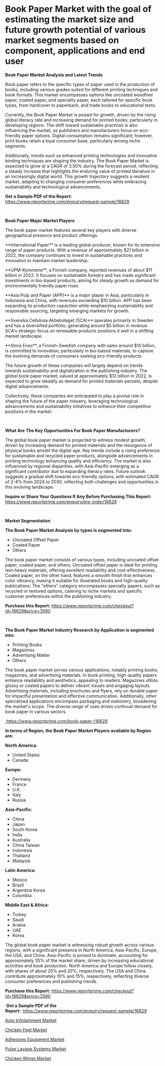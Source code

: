 <p><h1>Book Paper Market with the goal of estimating the market size and future growth potential of various market segments based on component, applications and end user</h1></p><p><strong>Book Paper Market Analysis and Latest Trends</strong></p>
<p><p>Book paper refers to the specific types of paper used in the production of books, including various grades suited for different printing techniques and book formats. This market encompasses options like uncoated woodfree paper, coated paper, and specialty paper, each tailored for specific book types, from hardcover to paperback, and trade books to educational texts.</p><p>Currently, the Book Paper Market is poised for growth, driven by the rising global literacy rate and increasing demand for printed books, particularly in developing regions. The shift toward sustainable practices is also influencing the market, as publishers and manufacturers focus on eco-friendly paper options. Digital consumption remains significant; however, print books retain a loyal consumer base, particularly among niche segments.</p><p>Additionally, trends such as enhanced printing technologies and innovative binding techniques are shaping the industry. The Book Paper Market is expected to grow at a CAGR of 3.50% during the forecast period, reflecting a steady increase that highlights the enduring value of printed literature in an increasingly digital world. This growth trajectory suggests a resilient market, adapting to changing consumer preferences while embracing sustainability and technological advancements.</p></p>
<p><strong>Get a Sample PDF of the Report:&nbsp;</strong> <a href="https://www.reportprime.com/enquiry/request-sample/16629?utm_campaign=9&utm_medium=2&utm_source=Github&utm_content=ia&utm_term=19112024&utm_id=book-paper">https://www.reportprime.com/enquiry/request-sample/16629</a></p>
<p>&nbsp;</p>
<p><strong>Book Paper Major Market Players</strong></p>
<p><p>The book paper market features several key players with diverse geographical presence and product offerings. </p><p>**International Paper** is a leading global producer, known for its extensive range of paper products. With a revenue of approximately $21 billion in 2022, the company continues to invest in sustainable practices and innovation to maintain market leadership.</p><p>**UPM-Kymmene**, a Finnish company, reported revenues of about $11 billion in 2022. It focuses on sustainable forestry and has made significant investments in bio-based products, aiming for steady growth as demand for environmentally friendly paper rises.</p><p>**Asia Pulp and Paper (APP)** is a major player in Asia, particularly in Indonesia and China, with revenues exceeding $10 billion. APP has been expanding its production capacities while emphasizing sustainability and responsible sourcing, targeting emerging markets for growth.</p><p>**Svenska Cellulosa Aktiebolaget (SCA)** operates primarily in Sweden and has a diversified portfolio, generating around $5 billion in revenue. SCA's strategic focus on renewable products positions it well in a shifting market landscape.</p><p>**Stora Enso**, a Finnish-Swedish company with sales around $10 billion, is committed to innovation, particularly in bio-based materials, to capture the evolving demands of consumers seeking eco-friendly products.</p><p>The future growth of these companies will largely depend on trends towards sustainability and digitalization in the publishing industry. The global book paper market, valued at approximately $12 billion in 2022, is expected to grow steadily as demand for printed materials persists, despite digital advancements. </p><p>Collectively, these companies are anticipated to play a pivotal role in shaping the future of the paper industry, leveraging technological advancements and sustainability initiatives to enhance their competitive positions in the market.</p></p>
<p>&nbsp;</p>
<p><strong>What Are The Key Opportunities For Book Paper Manufacturers?</strong></p>
<p><p>The global book paper market is projected to witness modest growth, driven by increasing demand for printed materials and the resurgence of physical books amidst the digital age. Key trends include a rising preference for sustainable and recycled paper products, alongside advancements in printing technology enhancing quality and efficiency. The market is also influenced by regional disparities, with Asia-Pacific emerging as a significant contributor due to expanding literacy rates. Future outlook suggests a gradual shift towards eco-friendly options, with estimated CAGR of 2-4% from 2024 to 2030, reflecting both challenges and opportunities in this evolving landscape.</p></p>
<p><strong>Inquire or Share Your Questions If Any Before Purchasing This Report:</strong> <a href="https://www.reportprime.com/enquiry/pre-order/16629?utm_campaign=9&utm_medium=2&utm_source=Github&utm_content=ia&utm_term=19112024&utm_id=book-paper">https://www.reportprime.com/enquiry/pre-order/16629</a></p>
<p>&nbsp;</p>
<p><strong>Market Segmentation</strong></p>
<p><strong>The Book Paper Market Analysis by types is segmented into:</strong></p>
<p><ul><li>Uncoated Offset Paper</li><li>Coated Paper</li><li>Others</li></ul></p>
<p><p>The book paper market consists of various types, including uncoated offset paper, coated paper, and others. Uncoated offset paper is ideal for printing text-heavy materials, offering excellent readability and cost-effectiveness. Coated paper, on the other hand, features a smooth finish that enhances color vibrancy, making it suitable for illustrated books and high-quality publications. The "others" category encompasses specialty papers, such as recycled or textured options, catering to niche markets and specific customer preferences within the publishing industry.</p></p>
<p><strong>Purchase this Report:&nbsp;</strong><a href="https://www.reportprime.com/checkout?id=16629&price=3590&utm_campaign=9&utm_medium=2&utm_source=Github&utm_content=ia&utm_term=19112024&utm_id=book-paper">https://www.reportprime.com/checkout?id=16629&price=3590</a></p>
<p>&nbsp;</p>
<p><strong>The Book Paper Market Industry Research by Application is segmented into:</strong></p>
<p><ul><li>Printing Books</li><li>Magazines</li><li>Advertising Matter</li><li>Others</li></ul></p>
<p><p>The book paper market serves various applications, notably printing books, magazines, and advertising materials. In book printing, high-quality papers enhance readability and aesthetics, appealing to readers. Magazines utilize glossy or coated papers to deliver vibrant visuals and engaging layouts. Advertising materials, including brochures and flyers, rely on durable paper for impactful presentation and effective communication. Additionally, other specialized applications encompass packaging and stationery, broadening the market's scope. The diverse range of uses drives continual demand for book paper in various sectors.</p></p>
<p><a href="https://www.reportprime.com/book-paper-r16629?utm_campaign=9&utm_medium=2&utm_source=Github&utm_content=ia&utm_term=19112024&utm_id=book-paper">&nbsp;https://www.reportprime.com/book-paper-r16629</a></p>
<p><strong>In terms of Region, the Book Paper Market Players available by Region are:</strong></p>
<p>
    <p> <strong> North America: </strong>
        <ul>
            <li>United States</li>
            <li>Canada</li>
        </ul>
        </p> 
    <p> <strong> Europe: </strong>
        <ul>
            <li>Germany</li>
            <li>France</li>
            <li>U.K.</li>
            <li>Italy</li>
            <li>Russia</li>
        </ul>
        </p> 
    <p> <strong> Asia-Pacific: </strong>
        <ul>
            <li>China</li>
            <li>Japan</li>
            <li>South Korea</li>
            <li>India</li>
            <li>Australia</li>
            <li>China Taiwan</li>
            <li>Indonesia</li>
            <li>Thailand</li>
            <li>Malaysia</li>
        </ul>
        </p> 
    <p> <strong> Latin America: </strong>
        <ul>
            <li>Mexico</li>
            <li>Brazil</li>
            <li>Argentina Korea</li>
            <li>Colombia</li>
        </ul>
        </p> 
    <p> <strong> Middle East & Africa: </strong>
        <ul>
            <li>Turkey</li>
            <li>Saudi</li>
            <li>Arabia</li>
            <li>UAE</li>
            <li>Korea</li>
        </ul>
    </p>
    </p>
<p><p>The global book paper market is witnessing robust growth across various regions, with a significant presence in North America, Asia-Pacific, Europe, the USA, and China. Asia-Pacific is poised to dominate, accounting for approximately 35% of the market share, driven by increasing educational activities and book production. North America and Europe follow closely, with shares of about 25% and 20%, respectively. The USA and China contribute approximately 10% and 15%, respectively, reflecting diverse consumer preferences and publishing trends.</p></p>
<p><strong>Purchase this Report: </strong><a href="https://www.reportprime.com/checkout?id=16629&price=3590&utm_campaign=9&utm_medium=2&utm_source=Github&utm_content=ia&utm_term=19112024&utm_id=book-paper">https://www.reportprime.com/checkout?id=16629&price=3590</a></p>
<p>&nbsp;<strong>Get a Sample PDF of the Report:&nbsp;&nbsp;</strong><a href="https://www.reportprime.com/enquiry/request-sample/16629?utm_campaign=9&utm_medium=2&utm_source=Github&utm_content=ia&utm_term=19112024&utm_id=book-paper">https://www.reportprime.com/enquiry/request-sample/16629</a></p>
<p><strong></strong></p>
<p><p><a href="https://github.com/hgf64gh/Market-Research-Report-List-1/blob/main/auto-infotainment-market.md?utm_campaign=9&utm_medium=2&utm_source=Github&utm_content=ia&utm_term=19112024&utm_id=book-paper">Auto Infotainment Market</a></p><p><a href="https://issuu.com/reportprime-2/docs/chicken-feet-market-size-2030.pptx_95e5bd30c65d9b?utm_campaign=9&utm_medium=2&utm_source=Github&utm_content=ia&utm_term=19112024&utm_id=book-paper">Chicken Feet Market</a></p><p><a href="https://www.linkedin.com/pulse/pulse-adhesives-equipment-rhythms-change-market-resonance-3sd1e?utm_campaign=9&utm_medium=2&utm_source=Github&utm_content=ia&utm_term=19112024&utm_id=book-paper">Adhesives Equipment Market</a></p><p><a href="https://www.linkedin.com/pulse/exploring-pulse-lavage-systems-market-strategic-insights-ohuze?utm_campaign=9&utm_medium=2&utm_source=Github&utm_content=ia&utm_term=19112024&utm_id=book-paper">Pulse Lavage Systems Market</a></p><p><a href="https://issuu.com/reportprime-2/docs/chicken-wings-market-size-2030.pptx_dbdd595afda3f3?utm_campaign=9&utm_medium=2&utm_source=Github&utm_content=ia&utm_term=19112024&utm_id=book-paper">Chicken Wings Market</a></p></p>